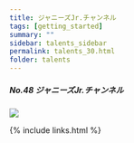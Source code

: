 ```yaml
---
title: ジャニーズJr.チャンネル
tags: [getting_started]
summary: ""
sidebar: talents_sidebar
permalink: talents_30.html
folder: talents
---
```



##### No.48 ジャニーズJr.チャンネル

![](https://yt3.ggpht.com/ytc/AKedOLTbCtN02EVfFE-YogZWgxCbRLhByR3LD-ACoef0xg=s176-c-k-c0x00ffffff-no-rj)






{% include links.html %}
